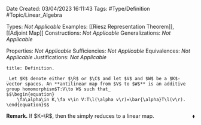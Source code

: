 <div class="topSpace"></div>

Date Created: 03/04/2023 16:11:43
Tags: #Type/Definition #Topic/Linear_Algebra

Types: _Not Applicable_
Examples: [[Riesz Representation Theorem]], [[Adjoint Map]]
Constructions: _Not Applicable_
Generalizations: _Not Applicable_

Properties: _Not Applicable_
Sufficiencies: _Not Applicable_
Equivalences: _Not Applicable_
Justifications: _Not Applicable_

``` ad-Definition
title: Definition.

_Let $K$ denote either $\R$ or $\C$ and let $V$ and $W$ be a $K$-vector spaces. An **antilinear map from $V$ to $W$** is an additive group homomorphism$T:V\to W$ such that_
$$\begin{equation}
    \fa\alpha\in K,\fa v\in V:T\l(\alpha v\r)=\bar{\alpha}T\l(v\r).
\end{equation}$$

```

**Remark.** If $K=\R$, then the simply reduces to a linear map.<span style="float:right;">$\blacklozenge$</span>
